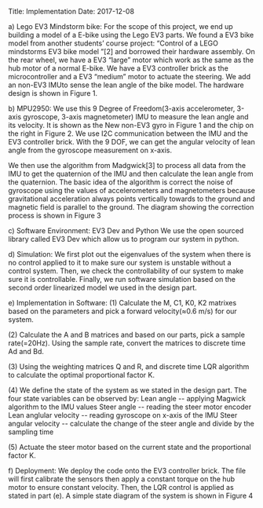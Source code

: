 Title: Implementation
Date: 2017-12-08

a)  Lego EV3 Mindstorm bike:
For the scope of this project, we end up building a model of a E-bike using the Lego EV3 parts. We found a EV3 bike model from another students’ course project: “Control of a LEGO mindstorms EV3 bike model ”[2] and borrowed their hardware assembly. On the rear wheel, we have a EV3 “large” motor which work as the same as the hub motor of a normal E-bike. We have a EV3 controller brick as the microcontroller and a EV3 “medium” motor to actuate the steering. We add an non-EV3 IMUto sense the lean angle of the bike model. The hardware design is shown in Figure 1.

b)  MPU2950:
We use this 9 Degree of Freedom(3-axis accelerometer, 3-axis gyroscope, 3-axis magnetometer) IMU to measure the lean angle and its velocity. It is shown as the New non-EV3 gyro in Figure 1 and the chip on the right in Figure 2. We use I2C communication between the IMU and the EV3 controller brick. With the 9 DOF, we can get the angular velocity of lean angle from the gyroscope measurement on x-axis.

We then use the algorithm from Madgwick[3] to process all data from the IMU to get the quaternion of the IMU and then calculate the lean angle from the quaternion. The basic idea of the algorithm is correct the noise of gyroscope using the values of accelerometers and magnetometers because gravitational acceleration always points vertically towards to the ground and magnetic field is parallel to the ground. The diagram showing the correction process is shown in Figure 3


c) Software Environment: EV3 Dev and Python
We use the open sourced library called EV3 Dev which allow us to program our system in python. 







d)  Simulation:
We first plot out the eigenvalues of the system when there is no control applied to it to make sure our system is unstable without a control system. Then, we check the controllability of our system to make sure it is controllable. Finally, we run software simulation based on the second order linearized model we used in the design part.

e) Implementation in Software:
(1) Calculate the M, C1, K0, K2 matrixes based on the parameters and pick a forward velocity(≈0.6 m/s) for our system.

(2)  Calculate the A and B matrices and based on our parts, pick a sample rate(=20Hz). Using the sample rate, convert the matrices to discrete time Ad and Bd.

(3)  Using the weighting matrices Q and R, and discrete time LQR algorithm to calculate the optimal proportional factor K.

(4)  We define the state of the system as we stated in the design part. The four state variables can be observed by:
Lean angle -- applying Magwick algorithm to the IMU values
Steer angle -- reading the steer motor encoder
Lean anglular velocity -- reading gyroscope on x-axis of the IMU
Steer angular velocity -- calculate the change of the steer angle and divide by the sampling time

(5)  Actuate the steer motor based on the current state and the proportional factor K.

f)  Deployment:
We deploy the code onto the EV3 controller brick. The file will first calibrate the sensors then apply a constant torque on the hub motor to ensure constant velocity. Then, the LQR control is applied as stated in part (e). A simple state diagram of the system is shown in Figure 4
